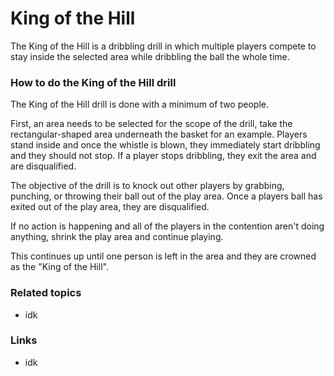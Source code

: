 # King of the Hill

The King of the Hill is a dribbling drill in which multiple players compete to stay inside the selected area while dribbling the ball the whole time.

### How to do the King of the Hill drill
The King of the Hill drill is done with a minimum of two people.

First, an area needs to be selected for the scope of the drill, take the rectangular-shaped area underneath the basket for an example. Players stand inside and once the whistle is blown, they immediately start dribbling and they should not stop. If a player stops dribbling, they exit the area and are disqualified. 

The objective of the drill is to knock out other players by grabbing, punching, or throwing their ball out of the play area. Once a players ball has exited out of the play area, they are disqualified.

If no action is happening and all of the players in the contention aren't doing anything, shrink the play area and continue playing.

This continues up until one person is left in the area and they are crowned as the "King of the Hill".

### Related topics
- idk
### Links
- idk
<!--stackedit_data:
eyJoaXN0b3J5IjpbMzM1ODkwMzY5LC00NTU5MDYwMjFdfQ==
-->